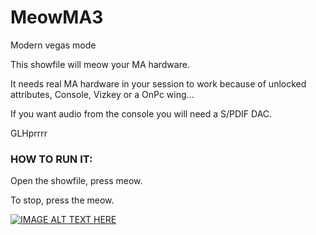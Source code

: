 # MeowMA3
Modern vegas mode

This showfile will meow your MA hardware.

It needs real MA hardware in your session to work because of unlocked attributes, Console, Vizkey or a OnPc wing...

If you want audio from the console you will need a S/PDIF DAC.

GLHprrrr



### HOW TO RUN IT:

Open the showfile, press meow.

To stop, press the meow.

[![IMAGE ALT TEXT HERE](https://img.youtube.com/vi/bUHLcQ4s9n4/0.jpg)](https://www.youtube.com/watch?v=bUHLcQ4s9n4)